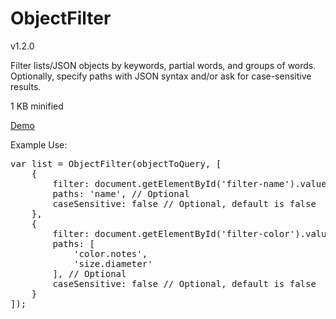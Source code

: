# ObjectFilter
<p>v1.2.0</p>
<p>Filter lists/JSON objects by keywords, partial words, and groups of words.
Optionally, specify paths with JSON syntax and/or ask for case-sensitive results.</p>

<p>1 KB minified</p>

<p><a href="http://codepen.io/depthdev/pen/emwBmW" target="_blank">Demo</a></p>
<p>Example Use:</p>
<pre>
var list = ObjectFilter(objectToQuery, [
	{
		filter: document.getElementById('filter-name').value,
		paths: 'name', // Optional
		caseSensitive: false // Optional, default is false
	},
	{
		filter: document.getElementById('filter-color').value,
		paths: [
			'color.notes',
			'size.diameter'
		], // Optional
		caseSensitive: false // Optional, default is false
	}
]);
</pre>
